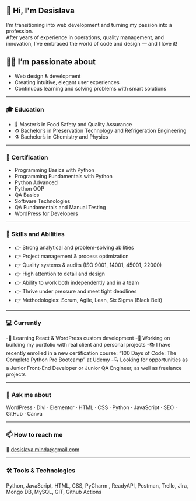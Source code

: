 ## 👋 Hi, I'm Desislava

I'm transitioning into web development and turning my passion into a profession.  
After years of experience in operations, quality management, and innovation, I’ve embraced the world of code and design — and I love it!

## 👩‍💻 I’m passionate about
- Web design & development  
- Creating intuitive, elegant user experiences  
- Continuous learning and solving problems with smart solutions  

---

### 🎓 Education
- 🧪 Master’s in Food Safety and Quality Assurance  
- ⚙️ Bachelor’s in Preservation Technology and Refrigeration Engineering  
- ⚗️ Bachelor’s in Chemistry and Physics
  
---

### 📜 Certification
- Programming Basics with Python
- Programming Fundamentals with Python
- Python Advanced
- Python OOP
- QA Basics
- Software Technologies
- QA Fundamentals and Manual Testing
- WordPress for Developers
  
---

### 🔧 Skills and Abilities
- 👉 Strong analytical and problem-solving abilities   
- 👉 Project management & process optimization  
- 👉 Quality systems & audits (ISO 9001, 14001, 45001, 22000)  
- 👉 High attention to detail and design  
- 👉 Ability to work both independently and in a team
- 👉 Thrive under pressure and meet tight deadlines  
- 👉 Methodologies: Scrum, Agile, Lean, Six Sigma (Black Belt)

---

### 💻 Currently
-🌱 Learning React & WordPress custom development
-🚀 Working on building my portfolio with real client and personal projects
-📚 I have recently enrolled in a new certification course: “100 Days of Code: The Complete Python Pro Bootcamp” at Udemy
-🔍 Looking for opportunities as a Junior Front-End Developer or Junior QA Engineer, as well as freelance projects 

---

### 💬 Ask me about
WordPress · Divi · Elementor · HTML · CSS · Python · JavaScript · SEO · GitHub · Canva  

---

### 📫 How to reach me
📧 desislava.minda@gmail.com 

---

### 🛠️ Tools & Technologies
Python, JavaScript, HTML, CSS, PyCharm , ReadyAPI, Postman, Trello, Jira, Mongo DB, MySQL, GIT, Github Actions

